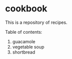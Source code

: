 # cookbook
This is a repository of recipes.

Table of contents:
1. guacamole
2. vegetable soup
3. shortbread

